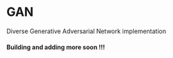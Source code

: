 # GAN
Diverse Generative Adversarial Network implementation
#### **Building and adding more soon !!!**
